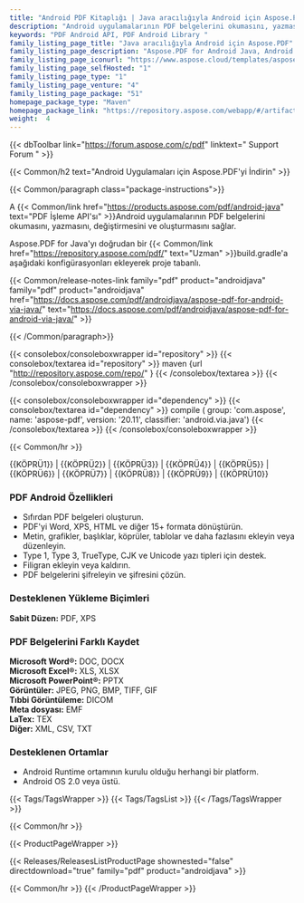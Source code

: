 ```yaml
---
title: "Android PDF Kitaplığı | Java aracılığıyla Android için Aspose.PDF"
description: "Android uygulamalarının PDF belgelerini okumasını, yazmasını, değiştirmesini ve oluşturmasını sağlayan PDF İşleme API'sini indirin. API, HTML, TXT, EPUB, XPS ve resimler dahil olmak üzere çok çeşitli endüstri standardı dosya formatlarını destekler."
keywords: "PDF Android API, PDF Android Library "
family_listing_page_title: "Java aracılığıyla Android için Aspose.PDF"
family_listing_page_description: "Aspose.PDF for Android Java, Android uygulamalarının PDF belgelerini okumasını, yazmasını, değiştirmesini ve oluşturmasını sağlayan bir PDF İşleme API'sidir. PDF, TXT ve görüntü dosyası formatlarıyla çalışmayı destekler."
family_listing_page_iconurl: "https://www.aspose.cloud/templates/aspose/App_Themes/V3/images/pdf/272x272/aspose_pdf-for-android-min.png"
family_listing_page_selfHosted: "1"
family_listing_page_type: "1"
family_listing_page_venture: "4"
family_listing_page_package: "51"
homepage_package_type: "Maven"
homepage_package_link: "https://repository.aspose.com/webapp/#/artifacts/browse/tree/General/repo/com/aspose/aspose-pdf"
weight:  4
---
```


{{< dbToolbar link="https://forum.aspose.com/c/pdf" linktext=" Support Forum " >}}


{{< Common/h2 text="Android Uygulamaları için Aspose.PDF'yi İndirin"  >}}

{{< Common/paragraph class="package-instructions">}}

A
{{< Common/link href="https://products.aspose.com/pdf/android-java" text="PDF İşleme API'sı"  >}}Android uygulamalarının PDF belgelerini okumasını, yazmasını, değiştirmesini ve oluşturmasını sağlar.

Aspose.PDF for Java'yı doğrudan bir
{{< Common/link href="https://repository.aspose.com/pdf/" text="Uzman"  >}}build.gradle'a aşağıdaki konfigürasyonları ekleyerek proje tabanlı.

{{< Common/release-notes-link family="pdf" product="androidjava" family="pdf" product="androidjava" href="https://docs.aspose.com/pdf/androidjava/aspose-pdf-for-android-via-java/" text="https://docs.aspose.com/pdf/androidjava/aspose-pdf-for-android-via-java/"  >}}

{{< /Common/paragraph>}}

{{< consolebox/consoleboxwrapper id="repository" >}}
   {{< consolebox/textarea id="repository" >}}
      maven {url "http://repository.aspose.com/repo/" }
   {{< /consolebox/textarea >}}
{{< /consolebox/consoleboxwrapper >}}

{{< consolebox/consoleboxwrapper id="dependency" >}}
   {{< consolebox/textarea id="dependency" >}}
      compile (
         group: 'com.aspose',
         name: 'aspose-pdf',
         version: '20.11',
         classifier: 'android.via.java')
   {{< /consolebox/textarea >}}
{{< /consolebox/consoleboxwrapper >}}

{{< Common/hr >}}

{{KÖPRÜ1}} | {{KÖPRÜ2}} | {{KÖPRÜ3}} | {{KÖPRÜ4}} | {{KÖPRÜ5}} | {{KÖPRÜ6}} | {{KÖPRÜ7}} | {{KÖPRÜ8}} | {{KÖPRÜ9}} | {{KÖPRÜ10}}

### PDF Android Özellikleri

- Sıfırdan PDF belgeleri oluşturun.
- PDF'yi Word, XPS, HTML ve diğer 15+ formata dönüştürün.
- Metin, grafikler, başlıklar, köprüler, tablolar ve daha fazlasını ekleyin veya düzenleyin.
- Type 1, Type 3, TrueType, CJK ve Unicode yazı tipleri için destek.
- Filigran ekleyin veya kaldırın.
- PDF belgelerini şifreleyin ve şifresini çözün.

### Desteklenen Yükleme Biçimleri

**Sabit Düzen:** PDF, XPS

### PDF Belgelerini Farklı Kaydet

**Microsoft Word®:** DOC, DOCX\
**Microsoft Excel®:** XLS, XLSX\
**Microsoft PowerPoint®:** PPTX\
**Görüntüler:** JPEG, PNG, BMP, TIFF, GIF\
**Tıbbi Görüntüleme:** DICOM\
**Meta dosyası:** EMF\
**LaTex:** TEX\
**Diğer:** XML, CSV, TXT

### Desteklenen Ortamlar

- Android Runtime ortamının kurulu olduğu herhangi bir platform.
- Android OS 2.0 veya üstü.

{{< Tags/TagsWrapper >}}
{{< Tags/TagsList >}}
{{< /Tags/TagsWrapper >}}

{{< Common/hr >}}

{{< ProductPageWrapper >}}

<!-- ReleasesListProductPage-->

{{< Releases/ReleasesListProductPage shownested="false"  directdownload="true" family="pdf" product="androidjava" >}}

<!-- /ReleasesListProductPage-->

{{< Common/hr >}}
{{< /ProductPageWrapper >}}

